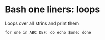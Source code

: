 # Bash one liners: loops

Loops over all strins and print them

`for one in ABC DEF: do echo $one: done`
